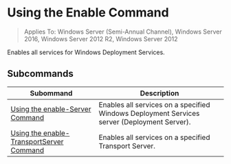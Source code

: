 # Using the Enable Command

>Applies To: Windows Server (Semi-Annual Channel), Windows Server 2016, Windows Server 2012 R2, Windows Server 2012

Enables all services for Windows Deployment Services.
## Subcommands
|Subommand|Description|
|-------|--------|
|[Using the enable-Server Command](using-the-enable-server-command.md)|Enables all services on a specified Windows Deployment Services server (Deployment Server).|
|[Using the enable-TransportServer Command](using-the-enable-transportserver-command.md)|Enables all services on a specified Transport Server.|
